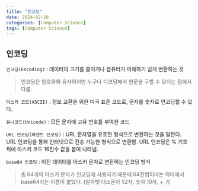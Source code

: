 ```yaml
---
title: "인코딩"
date: 2024-02-28
categories: [Computer Science]
tags: [Computer Science]
---
```


## 인코딩
`인코딩(Encoding)` : 데이터의 크기를 줄이거나 컴퓨터가 이해하기 쉽게 변환하는 것 

> 인코딩은 암호화와 유사하지만 누구나 디코딩해서 원문을 구할 수 있다는 점에서 다름.

`아스키 코드(ASCII)` : 정보 교환을 위한 미국 표준 코드로, 문자를 숫자로 인코딩할 수 있다.

`유니코드(Unicode)` : 모든 문자에 고유 번호를 부여한 코드

`URL 인코딩(퍼센트 인코딩)` : URL 문자열을 유효한 형식으로 변환하는 것을 말한다. URL 인코딩을 통해 인터넷으로 전송 가능한 형식으로 변환함. URL 인코딩은 % 기호 뒤에 아스키 코드 16진수 값을 붙여 나타냄.

`base64 인코딩` : 이진 데이터를 아스키 문자로 변환하는 인코딩 방식  

> 총 64개의 아스키 문자가 인코딩에 사용되기 때문에 64진법이라는 의미에서 base64라는 이름이 붙었다. (알파벳 대소문자 52자, 숫자 10자, +, /)